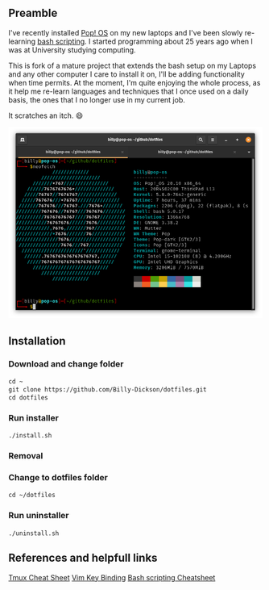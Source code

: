 ## Preamble

I've recently installed  [Pop! OS](https://pop.system76.com) on my new laptops and I've been slowly re-learning [bash scripting](https://ryanstutorials.net/bash-scripting-tutorial/bash-scripting.php). I started programming about 25 years ago when I was at University studying computing.

This is fork of a mature project that extends the bash setup on my Laptops and any other computer I care to install it on, I'll be adding functionality when time permits. At the moment, I'm quite enjoying the whole process, as it help me re-learn languages and techniques that I once used on a daily basis, the ones that I no longer use in my current job.

It scratches an itch. :smile:

![Terminal Screenshot](assets/Screenshot.png)

## Installation

### Download and change folder
```
cd ~
git clone https://github.com/Billy-Dickson/dotfiles.git
cd dotfiles
```
### Run installer
```
./install.sh
```
### Removal

### Change to dotfiles folder
```
cd ~/dotfiles
```
### Run uninstaller
```
./uninstall.sh
```

## References and helpfull links
[Tmux Cheat Sheet](https://tmuxcheatsheet.com/)
[Vim Key Binding](https://devhints.io/vim)
[Bash scripting Cheatsheet](https://devints.io/vim)
